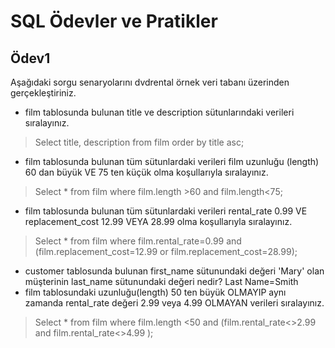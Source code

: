 # SQL Ödevler ve Pratikler
## Ödev1
Aşağıdaki sorgu senaryolarını dvdrental örnek veri tabanı üzerinden gerçekleştiriniz.
- film tablosunda bulunan title ve description sütunlarındaki verileri sıralayınız.
> Select title,
> description
> from film
> order by title asc;
- film tablosunda bulunan tüm sütunlardaki verileri film uzunluğu (length) 60 dan büyük VE 75 ten küçük olma koşullarıyla sıralayınız.
> Select *
> from film
> where film.length >60 and film.length<75;
- film tablosunda bulunan tüm sütunlardaki verileri rental_rate 0.99 VE replacement_cost 12.99 VEYA 28.99 olma koşullarıyla sıralayınız.
> Select *
> from film
> where film.rental_rate=0.99 and (film.replacement_cost=12.99 or film.replacement_cost=28.99);
- customer tablosunda bulunan first_name sütunundaki değeri 'Mary' olan müşterinin last_name sütunundaki değeri nedir?
Last Name=Smith
- film tablosundaki uzunluğu(length) 50 ten büyük OLMAYIP aynı zamanda rental_rate değeri 2.99 veya 4.99 OLMAYAN verileri sıralayınız.
> Select * from film where film.length <50 and (film.rental_rate<>2.99 and film.rental_rate<>4.99 );

